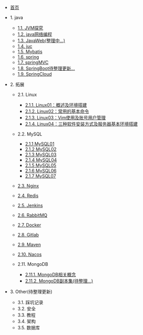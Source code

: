* [首页](/)

* 1\. java
  * [1.1. JVM探究](1-java/1.1-JVM探究.md)
  * [1.2. java网络编程](1-java/1.2-网络编程.md)
  * [1.3. JavaWeb(整理中...)](1-java/1.3-JavaWeb.md)
  * [1.4. juc](1-java/1.4-juc.md)
  * [1.5. Mybatis](1-java/1.5-Mybatis.md)
  * [1.6. spring](1-java/1.6-spring.md)
  * [1.7. springMVC](1-java/1.7-springMVC.md)
  * [1.8. SpringBoot待整理更新...](1-java/1.8-SpringBoot.md)
  * [1.9. SpringCloud](1-java/1.8-SpringCloud.md)

* 2\. 拓展
  * 2.1. Linux
    * [2.1.1. Linux01：概述及环境搭建](2-extend/Linux01：概述及环境搭建.md)
    * [2.1.2. Linux02：常用的基本命令](2-extend/Linux02：常用的基本命令.md)
    * [2.1.3. Linux03：Vim使用及账号用户管理](2-extend/Linux03：Vim使用及账号用户管理.md)
    * [2.1.4. Linux04：三种软件安装方式及服务器基本环境搭建](2-extend/Linux04：三种软件安装方式及服务器基本环境搭建.md)
    
  * 2.2. MySQL
    * [2.1.1 MySQL01](2-extend/MySQL01：初识MySQL.md)
    * [2.1.2 MySQL02](2-extend/MySQL02：数据库操作.md)
    * [2.1.3 MySQL03](2-extend/MySQL03：DML语言.md)
    * [2.1.4 MySQL04](2-extend/MySQL04：使用DQL查询数据.md)
    * [2.1.5 MySQL05](2-extend/MySQL05：MySQL函数.md)
    * [2.1.6 MySQL06](2-extend/MySQL06：事务和索引.md)
    * [2.1.7 MySQL07](2-extend/MySQL07：权限及如何设计数据库.md)
  * [2.3. Nginx](2-extend/2.3-Nginx.md)
  * [2.4. Redis](2-extend/2.4-Redis.md)
  * [2.5. Jenkins](2-extend/2.5-Jenkins.md)
  * [2.6. RabbitMQ](2-extend/2.6-RabbitMQ.md)
  * [2.7. Docker](2-extend/2.7-Docker)
  * [2.8. Gitlab](2-extend/2.8-Gitlab)
  * [2.9. Maven](2-extend/2.9-Maven)
  * [2.10. Nacos](2-extend/2.10-Nacos)
  * 2.11. MongoDB
    * [2.11.1. MongoDB相关概念](2-extend/2.11.1-MongoDB相关概念.md)
    * [2.11.2. MongoDB副本集(待整理...)](2-extend/2.11.2-MongoDB副本集.md)
* 3\. Other(待整理更新)
  * 3.1. 踩坑记录
  * 3.2. 安全
  * 3.3. 教程
  * 3.4. 架构
  * 3.5. 数据库